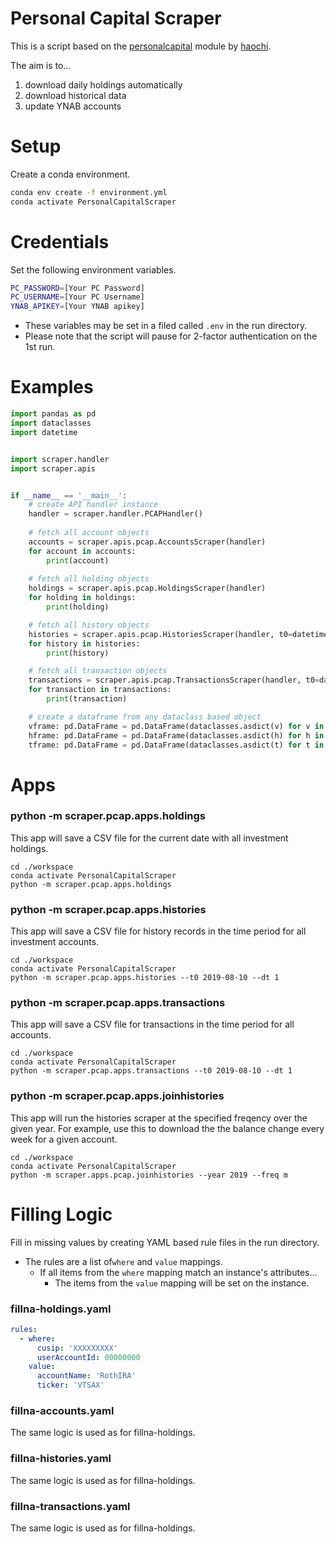 Personal Capital Scraper
========================

This is a script based on the [personalcapital] module by [haochi].

The aim is to...

  1) download daily holdings automatically
  2) download historical data
  3) update YNAB accounts

Setup
=====

Create a conda environment.

```bash
conda env create -f environment.yml
conda activate PersonalCapitalScraper
```

Credentials
===========

Set the following environment variables.

```bash
PC_PASSWORD=[Your PC Password]
PC_USERNAME=[Your PC Username]
YNAB_APIKEY=[Your YNAB apikey]
```

- These variables may be set in a filed called `.env` in the run directory.
- Please note that the script will pause for 2-factor authentication on the 1st run.

Examples
========

```python
import pandas as pd
import dataclasses
import datetime


import scraper.handler
import scraper.apis


if __name__ == '__main__':
    # create API handler instance
    handler = scraper.handler.PCAPHandler()
    
    # fetch all account objects
    accounts = scraper.apis.pcap.AccountsScraper(handler)
    for account in accounts:
        print(account)
    
    # fetch all holding objects
    holdings = scraper.apis.pcap.HoldingsScraper(handler)
    for holding in holdings:
        print(holding)

    # fetch all history objects
    histories = scraper.apis.pcap.HistoriesScraper(handler, t0=datetime.datetime.now(), dt=1)
    for history in histories:
        print(history)

    # fetch all transaction objects
    transactions = scraper.apis.pcap.TransactionsScraper(handler, t0=datetime.datetime.now(), dt=1)
    for transaction in transactions:
        print(transaction)

    # create a dataframe from any dataclass based object
    vframe: pd.DataFrame = pd.DataFrame(dataclasses.asdict(v) for v in holdings)
    hframe: pd.DataFrame = pd.DataFrame(dataclasses.asdict(h) for h in histories)
    tframe: pd.DataFrame = pd.DataFrame(dataclasses.asdict(t) for t in transactions)
```

Apps
====

### python -m scraper.pcap.apps.holdings

This app will save a CSV file for the current date with all investment holdings.

```
cd ./workspace
conda activate PersonalCapitalScraper
python -m scraper.pcap.apps.holdings
```

### python -m scraper.pcap.apps.histories

This app will save a CSV file for history records in the time period for all investment accounts.

```
cd ./workspace
conda activate PersonalCapitalScraper
python -m scraper.pcap.apps.histories --t0 2019-08-10 --dt 1
```

### python -m scraper.pcap.apps.transactions

This app will save a CSV file for transactions in the time period for all accounts.

```
cd ./workspace
conda activate PersonalCapitalScraper
python -m scraper.pcap.apps.transactions --t0 2019-08-10 --dt 1
```

### python -m scraper.pcap.apps.joinhistories

This app will run the histories scraper at the specified freqency over the given year.
For example, use this to download the the balance change every week for a given account.

```
cd ./workspace
conda activate PersonalCapitalScraper
python -m scraper.apps.pcap.joinhistories --year 2019 --freq m
```

Filling Logic
=============

Fill in missing values by creating YAML based rule files in the run directory.

- The rules are a list of`where` and `value` mappings.
    - If all items from the `where` mapping match an instance's attributes...
        - The items from the `value` mapping will be set on the instance.

### fillna-holdings.yaml

```yaml
rules:
  - where:
      cusip: 'XXXXXXXXX'
      userAccountId: 00000000
    value:
      accountName: 'RothIRA'
      ticker: 'VTSAX'
```

### fillna-accounts.yaml

The same logic is used as for fillna-holdings.

### fillna-histories.yaml

The same logic is used as for fillna-holdings.

### fillna-transactions.yaml

The same logic is used as for fillna-holdings.

[haochi]: https://github.com/haochi
[personalcapital]: https://github.com/haochi/personalcapital
